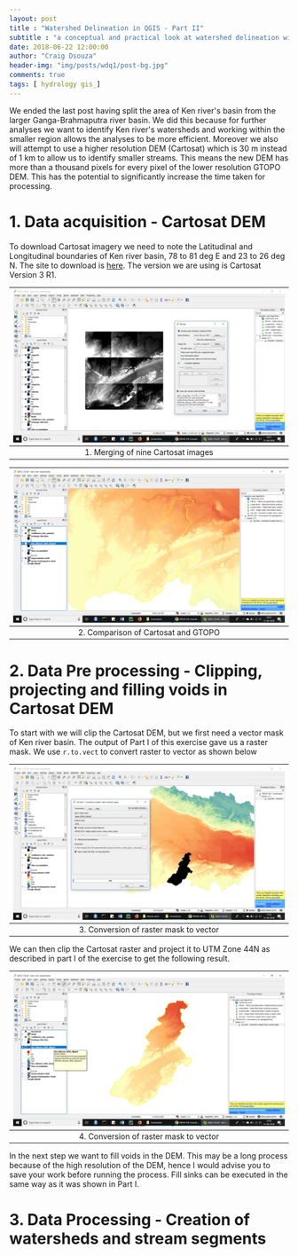 ```yaml
---
layout: post
title : "Watershed Delineation in QGIS - Part II"
subtitle : "a conceptual and practical look at watershed delineation with FOSS software"
date: 2018-06-22 12:00:00
author: "Craig Dsouza"
header-img: "img/posts/wdq1/post-bg.jpg"
comments: true
tags: [ hydrology gis_]
---
```


We ended the last post having split the area of Ken river's basin from the larger Ganga-Brahmaputra river basin. We did this because for further analyses we want to identify Ken river's watersheds and working within the smaller region allows the analyses to be more efficient. Moreover we also will attempt to use a higher resolution DEM (Cartosat) which is 30 m instead of 1 km to allow us to identify smaller streams. This means the new DEM has more than a thousand pixels for every pixel of the lower resolution GTOPO DEM. This has the potential to significantly increase the time taken for processing.

# 1. Data acquisition - Cartosat DEM
To download Cartosat imagery we need to note the Latitudinal and Longitudinal boundaries of Ken river basin, 78 to 81 deg E and 23 to 26 deg N. The site to download is [here](http://bhuvan.nrsc.gov.in/data/download/index.php). The version we are using is Cartosat Version 3 R1.


|![Downloaded Cartosat Imagery](/img/posts/wdq2/wdq_20.jpg)|
|:--:|
| 1. Merging of nine Cartosat images |


|![Comparison of Cartosat and GTOPO](/img/posts/wdq2/wdq_21.gif)|
|:--:|
| 2. Comparison of Cartosat and GTOPO |


# 2. Data Pre processing - Clipping, projecting and filling voids in Cartosat DEM
To start with we will clip the Cartosat DEM, but we first need a vector mask of Ken river basin. The output of Part I of this exercise gave us a raster mask. We use `r.to.vect` to convert raster to vector as shown below


|![Conversion of raster mask to vector](/img/posts/wdq2/wdq_22.jpg)|
|:--:|
| 3. Conversion of raster mask to vector |

We can then clip the Cartosat raster and project it to UTM Zone 44N as described in part I of the exercise to get the following result.


|![Clipped and projected Cartosat raster](/img/posts/wdq2/wdq_24.jpg)|
|:--:|
| 4. Conversion of raster mask to vector |

In the next step we want to fill voids in the DEM. This may be a long process because of the high resolution of the DEM, hence I would advise you to save your work before running the process. Fill sinks can be executed in the same way as it was shown in Part I.


# 3. Data Processing - Creation of watersheds and stream segments


